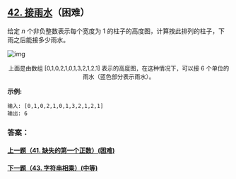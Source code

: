 ## [42. 接雨水](https://leetcode-cn.com/problems/trapping-rain-water/)（困难）

给定 *n* 个非负整数表示每个宽度为 1 的柱子的高度图，计算按此排列的柱子，下雨之后能接多少雨水。

![img](https://assets.leetcode-cn.com/aliyun-lc-upload/uploads/2018/10/22/rainwatertrap.png)

<center><font size=2>上面是由数组 [0,1,0,2,1,0,1,3,2,1,2,1] 表示的高度图，在这种情况下，可以接 6 个单位的雨水（蓝色部分表示雨水）。</font></center>

**示例:**

```
输入: [0,1,0,2,1,0,1,3,2,1,2,1]
输出: 6
```



### 答案：



#### [上一题（41. 缺失的第一个正数）(困难)](https://github.com/sdwwld/leetCode/blob/master/src/main/java/com/wld/java/leetcode/leetCode0041.md)

#### [下一题（43. 字符串相乘）(中等)](https://github.com/sdwwld/leetCode/blob/master/src/main/java/com/wld/java/leetcode/leetCode0043.md)